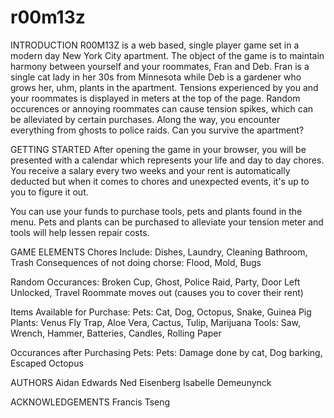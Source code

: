 # r00m13z

INTRODUCTION
R00M13Z is a web based, single player game set in a modern day New York City apartment. The object of the game is to maintain harmony between yourself and your roommates, Fran and Deb. Fran is a single cat lady in her 30s from Minnesota while Deb is a gardener who grows her, uhm, plants in the apartment.
Tensions experienced by you and your roommates is displayed in meters at the top of the page. Random occurences or annoying roommates can cause tension spikes, which can be alleviated by certain purchases.
Along the way, you encounter everything from ghosts to police raids. Can you survive the apartment?



GETTING STARTED
After opening the game in your browser, you will be presented with a calendar which represents your life and day to day chores. You receive a salary every two weeks and your rent is automatically deducted but when it comes to chores and unexpected events, it's up to you to figure it out.

You can use your funds to purchase tools, pets and plants found in the menu. Pets and plants can be purchased to alleviate your tension meter and tools will help lessen repair costs.



GAME ELEMENTS
Chores
Include: Dishes, Laundry, Cleaning Bathroom, Trash
Consequences of not doing chorse: Flood, Mold, Bugs 

Random Occurances:
Broken Cup, Ghost, Police Raid, Party, Door Left Unlocked, Travel
Roommate moves out (causes you to cover their rent)


Items Available for Purchase:
Pets: Cat, Dog, Octopus, Snake, Guinea Pig
Plants: Venus Fly Trap, Aloe Vera, Cactus, Tulip, Marijuana
Tools: Saw, Wrench, Hammer, Batteries, Candles, Rolling Paper

Occurances after Purchasing Pets:
Pets: Damage done by cat, Dog barking, Escaped Octopus



AUTHORS
Aidan Edwards
Ned Eisenberg
Isabelle Demeunynck


ACKNOWLEDGEMENTS
Francis Tseng
